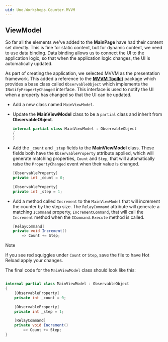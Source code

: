 ```yaml
---
uid: Uno.Workshops.Counter.MVVM
---
```

<!--markdownlint-disable MD041-->
## ViewModel

So far all the elements we've added to the **MainPage** have had their content set directly. This is fine for static content, but for dynamic content, we need to use data binding. Data binding allows us to connect the UI to the application logic, so that when the application logic changes, the UI is automatically updated.

As part of creating the application, we selected MVVM as the presentation framework. This added a reference to the [**MVVM Toolkit**](https://learn.microsoft.com/dotnet/communitytoolkit/mvvm/) package which provides a base class called `ObservableObject` which implements the `INotifyPropertyChanged` interface. This interface is used to notify the UI when a property has changed so that the UI can be updated.

- Add a new class named `MainViewModel`.
- Update the **MainViewModel** class to be a `partial` class and inherit from **ObservableObject**.

    ```csharp
    internal partial class MainViewModel : ObservableObject
    {
    }
    ```

- Add the `_count` and `_step` fields to the **MainViewModel** class. These fields both have the `ObservableProperty` attribute applied, which will generate matching properties, `Count` and `Step`, that will automatically raise the `PropertyChanged` event when their value is changed.

    ```csharp
    [ObservableProperty]
    private int _count = 0;

    [ObservableProperty]
    private int _step = 1;
    ```

- Add a method called `Increment` to the `MainViewModel` that will increment the counter by the step size. The `RelayCommand` attribute will generate a matching `ICommand` property, `IncrementCommand`, that will call the `Increment` method when the `ICommand.Execute` method is called.

    ```csharp
    [RelayCommand]
    private void Increment()
        => Count += Step;
    ```

> [!NOTE]
> If you see red squiggles under `Count` or `Step`, save the file to have Hot Reload apply your changes.

The final code for the `MainViewModel` class should look like this:

```csharp

internal partial class MainViewModel : ObservableObject
{
    [ObservableProperty]
    private int _count = 0;

    [ObservableProperty]
    private int _step = 1;

    [RelayCommand]
    private void Increment()
        => Count += Step;
}
```
